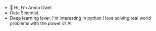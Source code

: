 - 👋 Hi, I’m Amna Owel
- Data Scientist,
- Deep learning lover, I'm interesting in python
 I love solving real world problems with the power of AI

<!---
AmnaOwel/AmnaOwel is a ✨ special ✨ repository because its `README.md` (this file) appears on your GitHub profile.
You can click the Preview link to take a look at your changes.
--->
